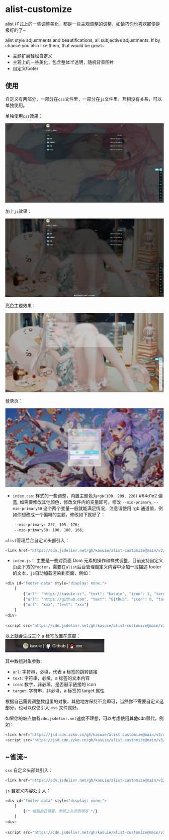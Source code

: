 
# alist-customize

alist 样式上的一些调整美化，都是一些主观调整的调整，如恰巧你也喜欢那便是极好的了~

alist style adjustments and beautifications, all subjective adjustments. If by chance you also like them, that would be great~

- 主题扩展轻松自定义
- 主观上的一些美化，包含整体半透明，随机背景图片
- 自定义footer

## 使用

自定义有两部分，一部分在`css`文件里，一部分在`js`文件里，互相没有关系，可以单独使用。

单独使用`css`效果：

![alt text](preview/prev-css.png)

加上`js`效果：

![alt text](preview/prev-js.png)

亮色主题效果：

![alt text](preview/prev-js-light.png)

登录页：

![alt text](preview/prev-login.png)

- `index.css`: 样式的一些调整，内置主题色为`rgb(100, 209, 226)` #64d1e2 偏蓝, 如需要修改其他颜色，修改文件内的变量即可。修改 `--mio-primary`, `--mio-primary50` 这个两个变量一般就能满足情况，注意请使用 rgb 通道值，例如你想改成一个偏粉的主题，修改如下就好了：
```css
    --mio-primary: 237, 105, 176;
    --mio-primary50: 190, 100, 166;
```

`alist`管理后台自定义头部引入：

```js
<link href="https://cdn.jsdelivr.net/gh/kasuie/alist-customize@main/v3/css/index.min.css" rel="stylesheet" type="text/css" />
```

- `index.js`： 主要是一些对页面 Dom 元素的操作和样式调整，目前支持自定义页面下方的`footer`，需要在`alist`后台管理自定义内容中添加一段描述 footer 的文本，`js`自动加载渲染到页面，例如：

```js
<div id="footer-data" style="display: none;">
    [
        {"url": "https://kasuie.cc", "text": "kasuie", "icon": 1, "target": "_blank"},
        {"url": "https://github.com", "text": "Github", "icon": 0, "target": "_blank"},
        {"url": "xxx", "text": "xxx"}
    ]
<div>

<script src="https://cdn.jsdelivr.net/gh/kasuie/alist-customize@main/v3/js/index.min.js"></script>
```

以上就会生成三个 a 标签放置在底部：![alt text](preview/image.png)

其中数组对象参数:

- `url`: 字符串，必填，代表 a 标签的跳转链接
- `text`: 字符串，必填，a 标签的文本内容
- `icon`: 数字，非必填，是否展示链接的 icon
- `target`: 字符串，非必填，a 标签的 target 属性

根据自己需要调整数组里的对象，其他地方保持不变即可，当然你不需要自定义这部分，也可以仅仅引入 css 文件就好。

如果你的站点加载`cdn.jsdelivr.net`速度不理想，可以考虑使用其他cdn替代，例如：

```javascript
<link href="https://jsd.cdn.zzko.cn/gh/kasuie/alist-customize@main/v3/css/index.min.css" rel="stylesheet" type="text/css" />
<script src="https://jsd.cdn.zzko.cn/gh/kasuie/alist-customize@main/v3/js/index.min.js"></script>
```

## ~省流~

`css` 自定义头部处引入：

```js
<link href="https://cdn.jsdelivr.net/gh/kasuie/alist-customize@main/v3/css/index.min.css" rel="stylesheet" type="text/css" />
```

`js` 自定义内容处引入：

```js
<div id="footer-data" style="display: none;">
    [
        {/* 根据自己需要，参照上方示例填写 */}
    ]
<div>

<script src="https://cdn.jsdelivr.net/gh/kasuie/alist-customize@main/v3/js/index.min.js"></script>
```
